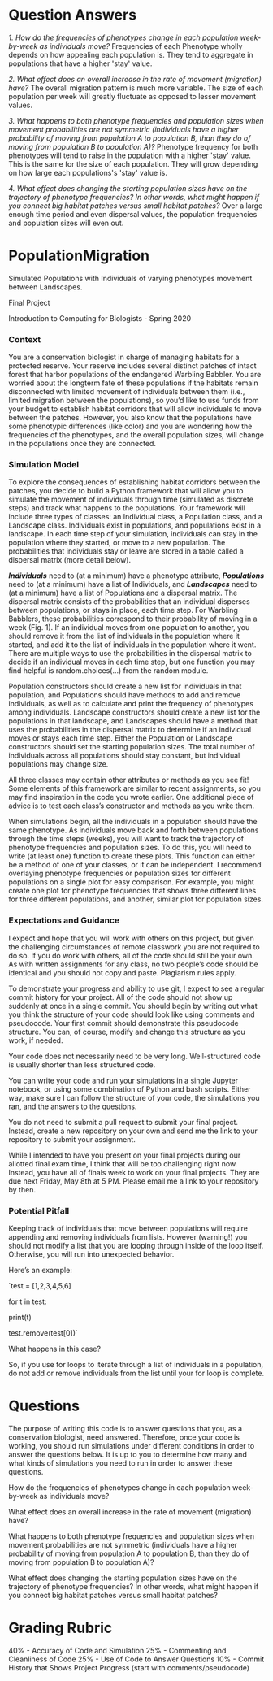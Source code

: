# Question Answers

_1. How do the frequencies of phenotypes change in each population week-by-week as individuals move?_
Frequencies of each Phenotype wholly depends on how appealing each population is. They tend to aggregate in populations
that have a higher 'stay' value.

_2. What effect does an overall increase in the rate of movement (migration) have?_
The overall migration pattern is much more variable. The size of each population per week will greatly fluctuate as opposed to
lesser movement values.

_3. What happens to both phenotype frequencies and population sizes when movement 
probabilities are not symmetric (individuals have a higher probability of moving 
from population A to population B, than they do of moving from population B to population A)?_
Phenotype frequency for both phenotypes will tend to raise in the population with a higher 'stay' value. This is the same for
the size of each population. They will grow depending on how large each populations's 'stay' value is.


_4. What effect does changing the starting population sizes have on the trajectory of
phenotype frequencies? In other words, what might happen if you connect big habitat patches 
versus small habitat patches?_
Over a large enough time period and even dispersal values, the population frequencies and population sizes will even out. 



# PopulationMigration

Simulated Populations with Individuals of varying phenotypes movement between Landscapes. 

Final Project

Introduction to Computing for Biologists - Spring 2020


### Context

 You are a conservation biologist in charge of managing habitats for a protected
reserve. Your reserve includes several distinct patches of intact forest that harbor
populations of the endangered Warbling Babbler. You are worried about the longterm fate of these populations if the habitats remain disconnected with limited movement of individuals between them (i.e., limited migration between the
populations), so youʼd like to use funds from your budget to establish habitat
corridors that will allow individuals to move between the patches. However, you also
know that the populations have some phenotypic differences (like color) and you are
wondering how the frequencies of the phenotypes, and the overall population sizes,
will change in the populations once they are connected.

### Simulation Model

 To explore the consequences of establishing habitat corridors between the patches,
you decide to build a Python framework that will allow you to simulate the
movement of individuals through time (simulated as discrete steps) and track what
happens to the populations. Your framework will include three types of classes: an
Individual class, a Population class, and a Landscape class. Individuals exist in
populations, and populations exist in a landscape. In each time step of your
simulation, individuals can stay in the population where they started, or move to a
new population. The probabilities that individuals stay or leave are stored in a table
called a dispersal matrix (more detail below).

 **_Individuals_** need to (at a minimum) have a phenotype attribute, **_Populations_** need to
(at a minimum) have a list of Individuals, and **_Landscapes_** need to (at a minimum)
have a list of Populations and a dispersal matrix. The dispersal matrix consists of
the probabilities that an individual disperses between populations, or stays in place,
each time step. For Warbling Babblers, these probabilities correspond to their
probability of moving in a week (Fig. 1). If an individual moves from one population
to another, you should remove it from the list of individuals in the population where
it started, and add it to the list of individuals in the population where it went. There
are multiple ways to use the probabilities in the dispersal matrix to decide if an
individual moves in each time step, but one function you may find helpful is
random.choices(…) from the random module.

 Population constructors should create a new list for individuals in that population,
and Populations should have methods to add and remove individuals, as well as to
calculate and print the frequency of phenotypes among individuals. Landscape
constructors should create a new list for the populations in that landscape, and
Landscapes should have a method that uses the probabilities in the dispersal
matrix to determine if an individual moves or stays each time step. Either the
Population or Landscape constructors should set the starting population sizes. The
total number of individuals across all populations should stay constant, but
individual populations may change size.

 All three classes may contain other attributes or methods as you see fit! Some
elements of this framework are similar to recent assignments, so you may find
inspiration in the code you wrote earlier. One additional piece of advice is to test
each classʼs constructor and methods as you write them.

 When simulations begin, all the individuals in a population should have the same
phenotype. As individuals move back and forth between populations through the
time steps (weeks), you will want to track the trajectory of phenotype frequencies
and population sizes. To do this, you will need to write (at least one) function to
create these plots. This function can either be a method of one of your classes, or it
can be independent. I recommend overlaying phenotype frequencies or population
sizes for different populations on a single plot for easy comparison. For example,
you might create one plot for phenotype frequencies that shows three different lines
for three different populations, and another, similar plot for population sizes.

### Expectations and Guidance

 I expect and hope that you will work with others on this project, but given the
challenging circumstances of remote classwork you are not required to do so. If you
do work with others, all of the code should still be your own. As with written
assignments for any class, no two peopleʼs code should be identical and you should
not copy and paste. Plagiarism rules apply.

 To demonstrate your progress and ability to use git, I expect to see a regular commit
history for your project. All of the code should not show up suddenly at once in a
single commit. You should begin by writing out what you think the structure of your
code should look like using comments and pseudocode. Your first commit should
demonstrate this pseudocode structure. You can, of course, modify and change this
structure as you work, if needed.

 Your code does not necessarily need to be very long. Well-structured code is usually
shorter than less structured code.

 You can write your code and run your simulations in a single Jupyter notebook, or
using some combination of Python and bash scripts. Either way, make sure I can
follow the structure of your code, the simulations you ran, and the answers to the
questions.

 You do not need to submit a pull request to submit your final project. Instead, create
a new repository on your own and send me the link to your repository to submit your
assignment.

 While I intended to have you present on your final projects during our allotted final
exam time, I think that will be too challenging right now. Instead, you have all of
finals week to work on your final projects. They are due next Friday, May 8th at 5
PM. Please email me a link to your repository by then.


### Potential Pitfall

Keeping track of individuals that move between populations will require appending
and removing individuals from lists. However (warning!) you should not modify a list
that you are looping through inside of the loop itself. Otherwise, you will run into
unexpected behavior. 

Hereʼs an example:

`test = [1,2,3,4,5,6]

for t in test:
 
 print(t)
 
 test.remove(test[0])`
 
What happens in this case?

So, if you use for loops to iterate through a list of individuals in a population, do not
add or remove individuals from the list until your for loop is complete.

# Questions

The purpose of writing this code is to answer questions that you, as a conservation
biologist, need answered. Therefore, once your code is working, you should run
simulations under different conditions in order to answer the questions below. It is
up to you to determine how many and what kinds of simulations you need to run in
order to answer these questions.

How do the frequencies of phenotypes change in each population week-by-week as
individuals move?

What effect does an overall increase in the rate of movement (migration) have?

What happens to both phenotype frequencies and population sizes when movement 
probabilities are not symmetric (individuals have a higher probability of moving 
from population A to population B, than they do of moving from population B to population A)?

What effect does changing the starting population sizes have on the trajectory of
phenotype frequencies? In other words, what might happen if you connect big habitat patches versus small habitat patches?

# Grading Rubric

40% - Accuracy of Code and Simulation
25% - Commenting and Cleanliness of Code
25% - Use of Code to Answer Questions
10% - Commit History that Shows Project Progress (start with comments/pseudocode)
